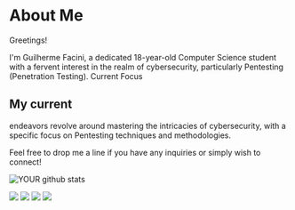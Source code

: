 # About Me

Greetings!

I'm Guilherme Facini, a dedicated 18-year-old Computer Science student with a fervent interest in the realm of cybersecurity, particularly Pentesting (Penetration Testing).
Current Focus

## My current

endeavors revolve around mastering the intricacies of cybersecurity, with a specific focus on Pentesting techniques and methodologies.

Feel free to drop me a line if you have any inquiries or simply wish to connect!

![YOUR github stats](https://github-readme-stats.vercel.app/api?username=guilhermefacin1)

[<img src="https://img.shields.io/badge/medium-%2312100E.svg?&style=for-the-badge&logo=medium&logoColor=white" />](https://medium.com/@7acini) [<img src="https://img.shields.io/badge/linkedin-%230077B5.svg?&style=for-the-badge&logo=linkedin&logoColor=white" />](https://www.linkedin.com/in/guilherme-facini/) [<img src = "https://img.shields.io/badge/instagram-%23E4405F.svg?&style=for-the-badge&logo=instagram&logoColor=white">](https://www.instagram.com/gui_facini/) [<img src = "https://img.shields.io/badge/facebook-%231877F2.svg?&style=for-the-badge&logo=facebook&logoColor=white">](https://www.facebook.com/USERNAME)
